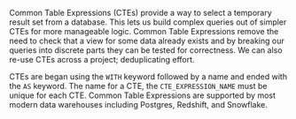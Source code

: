 Common Table Expressions (CTEs) provide a way to select a temporary result set from a database. This lets us build complex queries out of simpler CTEs for more manageable logic. Common Table Expressions remove the need to check that a view for some data already exists and by breaking our queries into discrete parts they can be tested for correctness. We can also re-use CTEs across a project; deduplicating effort.

CTEs are began using the `WITH` keyword followed by a name and ended with the `AS` keyword. The name for a CTE, the `CTE_EXPRESSION_NAME` must be unique for each CTE. Common Table Expressions are supported by most modern data warehouses including Postgres, Redshift, and Snowflake.
